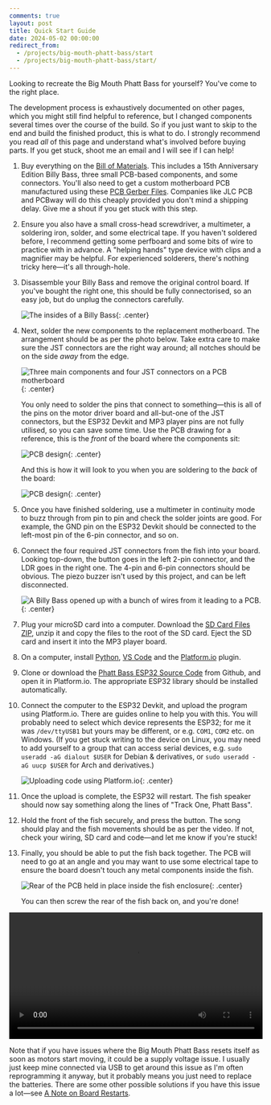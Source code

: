 ```yaml
---
comments: true
layout: post
title: Quick Start Guide
date: 2024-05-02 00:00:00
redirect_from:
  - /projects/big-mouth-phatt-bass/start
  - /projects/big-mouth-phatt-bass/start/
---
```


Looking to recreate the Big Mouth Phatt Bass for yourself? You've come to the right place.

The development process is exhaustively documented on other pages, which you might still find helpful to reference, but I changed components several times over the course of the build. So if you just want to skip to the end and build the finished product, this is what to do. I strongly recommend you read *all* of this page and understand what's involved before buying parts. If you get stuck, shoot me an email and I will see if I can help!

1. Buy everything on the [Bill of Materials](/files/projects/big-mouth-phatt-bass/bill-of-materials). This includes a 15th Anniversary Edition Billy Bass, three small PCB-based components, and some connectors. You'll also need to get a custom motherboard PCB manufactured using these [PCB Gerber Files](/files/projects/big-mouth-phatt-bass/phattbass-gerbers.zip). Companies like JLC PCB and PCBway will do this cheaply provided you don't mind a shipping delay. Give me a shout if you get stuck with this step.
2. Ensure you also have a small cross-head screwdriver, a multimeter, a soldering iron, solder, and some electrical tape. If you haven't soldered before, I recommend getting some perfboard and some bits of wire to practice with in advance. A "helping hands" type device with clips and a magnifier may be helpful. For experienced solderers, there's nothing tricky here&mdash;it's all through-hole.
3. Disassemble your Billy Bass and remove the original control board. If you've bought the right one, this should be fully connectorised, so an easy job, but do unplug the connectors carefully.

    ![The insides of a Billy Bass](/img/projects/big-mouth-phatt-bass/1.jpg){: .center}
    <br/>

4. Next, solder the new components to the replacement motherboard. The arrangement should be as per the photo below. Take extra care to make sure the JST connectors are the right way around; all notches should be on the side *away* from the edge.

    ![Three main components and four JST connectors on a PCB motherboard](/img/projects/big-mouth-phatt-bass/24.jpg){: .center}

    You only need to solder the pins that connect to something&mdash;this is all of the pins on the motor driver board and all-but-one of the JST connectors, but the ESP32 Devkit and MP3 player pins are not fully utilised, so you can save some time. Use the PCB drawing for a reference, this is the *front* of the board where the components sit:

    ![PCB design](/img/projects/big-mouth-phatt-bass/pcbdesign.png){: .center}
    
    And this is how it will look to you when you are soldering to the *back* of the board:

    ![PCB design](/img/projects/big-mouth-phatt-bass/pcbdesign-back.png){: .center}
    <br/>

5. Once you have finished soldering, use a multimeter in continuity mode to buzz through from pin to pin and check the solder joints are good. For example, the GND pin on the ESP32 Devkit should be connected to the left-most pin of the 6-pin connector, and so on.
6. Connect the four required JST connectors from the fish into your board. Looking top-down, the button goes in the left 2-pin connector, and the LDR goes in the right one. The 4-pin and 6-pin connectors should be obvious. The piezo buzzer isn't used by this project, and can be left disconnected.

    ![A Billy Bass opened up with a bunch of wires from it leading to a PCB.](/img/projects/big-mouth-phatt-bass/main.jpg){: .center}
    <br/>

7. Plug your microSD card into a computer. Download the [SD Card Files ZIP](/files/projects/big-mouth-phatt-bass/sdcard.zip), unzip it and copy the files to the root of the SD card. Eject the SD card and insert it into the MP3 player board.
8. On a computer, install [Python](https://www.python.org/), [VS Code](https://code.visualstudio.com/) and the [Platform.io](https://platformio.org/) plugin.
9. Clone or download the [Phatt Bass ESP32 Source Code](https://github.com/ianrenton/big-mouth-phatt-bass) from Github, and open it in Platform.io. The appropriate ESP32 library should be installed automatically.
10. Connect the computer to the ESP32 Devkit, and upload the program using Platform.io. There are guides online to help you with this. You will probably need to select which device represents the ESP32; for me it was `/dev/ttyUSB1` but yours may be different, or e.g. `COM1`, `COM2` etc. on Windows. (If you get stuck writing to the device on Linux, you may need to add yourself to a group that can access serial devices, e.g. `sudo useradd -aG dialout $USER` for Debian & derivatives, or `sudo useradd -aG uucp $USER` for Arch and derivatives.)

    ![Uploading code using Platform.io](/img/projects/big-mouth-phatt-bass/platformio.png){: .center}

11. Once the upload is complete, the ESP32 will restart. The fish speaker should now say something along the lines of "Track One, Phatt Bass".
12. Hold the front of the fish securely, and press the button. The song should play and the fish movements should be as per the video. If not, check your wiring, SD card and code&mdash;and let me know if you're stuck!
13. Finally, you should be able to put the fish back together. The PCB will need to go at an angle and you may want to use some electrical tape to ensure the board doesn't touch any metal components inside the fish.

    ![Rear of the PCB held in place inside the fish enclosure](/img/projects/big-mouth-phatt-bass/26.jpg){: .center}

    You can then screw the rear of the fish back on, and you're done!

<center><video style="width: 720px; max-width:100%" controls><source src="https://video.ianrenton.com/phattbass/phattbass-back-together.webm" type="video/webm"></video></center>

Note that if you have issues where the Big Mouth Phatt Bass resets itself as soon as motors start moving, it could be a supply voltage issue. I usually just keep mine connected via USB to get around this issue as I'm often reprogramming it anyway, but it probably means you just need to replace the batteries. There are some other possible solutions if you have this issue a lot&mdash;see [A Note on Board Restarts](/projects/big-mouth-phatt-bass/a-note-on-board-restarts).
